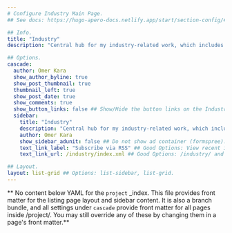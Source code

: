```yaml
---
# Configure Industry Main Page.
## See docs: https://hugo-apero-docs.netlify.app/start/section-config/#lists-of-pages

## Info.
title: "Industry"
description: "Central hub for my industry-related work, which includes both ongoing and completed projects. Each project is accompanied by relevant materials, if available."

## Options.
cascade:
  author: Omer Kara
  show_author_byline: true
  show_post_thumbnail: true
  thumbnail_left: true
  show_post_date: true
  show_comments: true
  show_button_links: false ## Show/Hide the button links on the Industry Main Page.
  sidebar:
    title: "Industry"
    description: "Central hub for my industry-related work, which includes both ongoing and completed projects. Each project is accompanied by relevant materials, if available."
    author: Omer Kara
    show_sidebar_adunit: false ## Do not show ad container (formspree).
    text_link_label: "Subscribe via RSS" ## Good Options: View recent industry items and Subscribe via RSS.
    text_link_url: /industry/index.xml ## Good Options: /industry/ and /industry/index.xml.

## Layout.
layout: list-grid ## Options: list-sidebar, list-grid.
---
```


** No content below YAML for the `project` _index. This file provides front matter for the listing page layout and sidebar content. It is also a branch bundle, and all settings under `cascade` provide front matter for all pages inside /project/. You may still override any of these by changing them in a page's front matter.**
